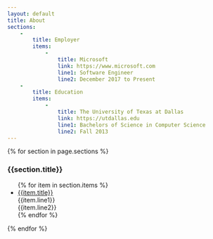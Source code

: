 ```yaml
---
layout: default
title: About
sections:
    -   
        title: Employer
        items: 
            -    
                title: Microsoft
                link: https://www.microsoft.com
                line1: Software Engineer
                line2: December 2017 to Present
    -
        title: Education
        items: 
            -
                title: The University of Texas at Dallas
                link: https://utdallas.edu
                line1: Bachelors of Science in Computer Science
                line2: Fall 2013
---
```


{% for section in page.sections %}
<section role="region">
<h3 class="h3">{{section.title}}</h3>
<ul class="list-group padded-list">
{% for item in section.items %}
<li class="list-group-item">
    <a class="h5" href="{{item.link}}">{{item.title}}</a>
    <div>{{item.line1}}</div>
    <div>{{item.line2}}</div>
</li>
{% endfor %}
</ul>
</section>
{% endfor %}